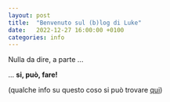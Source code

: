 ```yaml
---
layout: post
title:  "Benvenuto sul (b)log di Luke"
date:   2022-12-27 16:00:00 +0100
categories: info
---
```

Nulla da dire, a parte ...

... **si, può, fare!**

(qualche info su questo coso si può trovare [qui](/about))